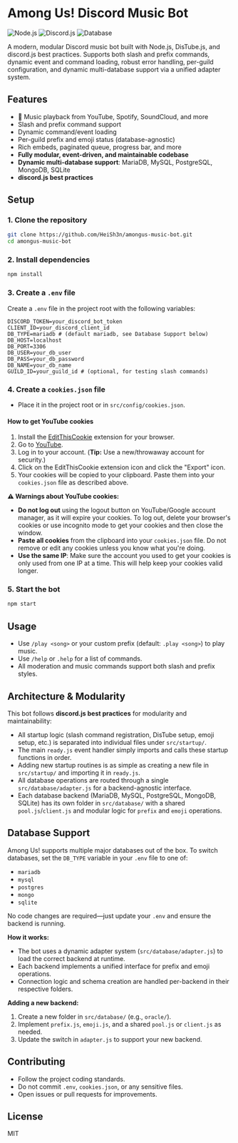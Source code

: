 # Among Us! Discord Music Bot

![Node.js](https://img.shields.io/badge/Node.js-18%2B-green)
![Discord.js](https://img.shields.io/badge/discord.js-v14-blue)
![Database](https://img.shields.io/badge/Database-MariaDB%2C%20MySQL%2C%20PostgreSQL%2C%20MongoDB%2C%20SQLite-blue)

A modern, modular Discord music bot built with Node.js, DisTube.js, and discord.js best practices. Supports both slash and prefix commands, dynamic event and command loading, robust error handling, per-guild configuration, and dynamic multi-database support via a unified adapter system.

## Features
- 🎵 Music playback from YouTube, Spotify, SoundCloud, and more
- Slash and prefix command support
- Dynamic command/event loading
- Per-guild prefix and emoji status (database-agnostic)
- Rich embeds, paginated queue, progress bar, and more
- **Fully modular, event-driven, and maintainable codebase**
- **Dynamic multi-database support**: MariaDB, MySQL, PostgreSQL, MongoDB, SQLite
- **discord.js best practices**

## Setup

### 1. Clone the repository
```sh
git clone https://github.com/HeiSh3n/amongus-music-bot.git
cd amongus-music-bot
```

### 2. Install dependencies
```sh
npm install
```

### 3. Create a `.env` file
Create a `.env` file in the project root with the following variables:
```env
DISCORD_TOKEN=your_discord_bot_token
CLIENT_ID=your_discord_client_id
DB_TYPE=mariadb # (default mariadb, see Database Support below)
DB_HOST=localhost
DB_PORT=3306
DB_USER=your_db_user
DB_PASS=your_db_password
DB_NAME=your_db_name
GUILD_ID=your_guild_id # (optional, for testing slash commands)
```

### 4. Create a `cookies.json` file
- Place it in the project root or in `src/config/cookies.json`.

#### How to get YouTube cookies
1. Install the [EditThisCookie](https://chrome.google.com/webstore/detail/editthiscookie/fngmhnnpilhplaeedifhccceomclgfbg) extension for your browser.
2. Go to [YouTube](https://www.youtube.com/).
3. Log in to your account. (**Tip:** Use a new/throwaway account for security.)
4. Click on the EditThisCookie extension icon and click the "Export" icon.
5. Your cookies will be copied to your clipboard. Paste them into your `cookies.json` file as described above.

**⚠️ Warnings about YouTube cookies:**
- **Do not log out** using the logout button on YouTube/Google account manager, as it will expire your cookies. To log out, delete your browser's cookies or use incognito mode to get your cookies and then close the window.
- **Paste all cookies** from the clipboard into your `cookies.json` file. Do not remove or edit any cookies unless you know what you're doing.
- **Use the same IP**: Make sure the account you used to get your cookies is only used from one IP at a time. This will help keep your cookies valid longer.

### 5. Start the bot
```sh
npm start
```

## Usage
- Use `/play <song>` or your custom prefix (default: `.play <song>`) to play music.
- Use `/help` or `.help` for a list of commands.
- All moderation and music commands support both slash and prefix styles.

## Architecture & Modularity

This bot follows **discord.js best practices** for modularity and maintainability:
- All startup logic (slash command registration, DisTube setup, emoji setup, etc.) is separated into individual files under `src/startup/`.
- The main `ready.js` event handler simply imports and calls these startup functions in order.
- Adding new startup routines is as simple as creating a new file in `src/startup/` and importing it in `ready.js`.
- All database operations are routed through a single `src/database/adapter.js` for a backend-agnostic interface.
- Each database backend (MariaDB, MySQL, PostgreSQL, MongoDB, SQLite) has its own folder in `src/database/` with a shared `pool.js`/`client.js` and modular logic for `prefix` and `emoji` operations.

## Database Support

Among Us! supports multiple major databases out of the box. To switch databases, set the `DB_TYPE` variable in your `.env` file to one of:
- `mariadb`
- `mysql`
- `postgres`
- `mongo`
- `sqlite`

No code changes are required—just update your `.env` and ensure the backend is running.

**How it works:**
- The bot uses a dynamic adapter system (`src/database/adapter.js`) to load the correct backend at runtime.
- Each backend implements a unified interface for prefix and emoji operations.
- Connection logic and schema creation are handled per-backend in their respective folders.

**Adding a new backend:**
1. Create a new folder in `src/database/` (e.g., `oracle/`).
2. Implement `prefix.js`, `emoji.js`, and a shared `pool.js` or `client.js` as needed.
3. Update the switch in `adapter.js` to support your new backend.

## Contributing
- Follow the project coding standards.
- Do not commit `.env`, `cookies.json`, or any sensitive files.
- Open issues or pull requests for improvements.

## License
MIT
